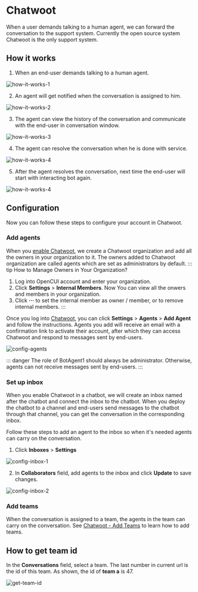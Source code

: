 # Chatwoot
When a user demands talking to a human agent, we can forward the conversation to the support system. Currently the open source system Chatwoot is the only support system.

## How it works
1. When an end-user demands talking to a human agent.

![how-it-works-1](/images/Chatwoot/how-it-works-1.png)

2. An agent will get notified when the conversation is assigned to him.

![how-it-works-2](/images/Chatwoot/how-it-works-2.png)

3. The agent can view the history of the conversation and communicate with the end-user in conversation window.

![how-it-works-3](/images/Chatwoot/how-it-works-3.png)

4. The agent can resolve the conversation when he is done with service.

![how-it-works-4](/images/Chatwoot/how-it-works-4.gif)

5. After the agent resolves the conversation, next time the end-user will start with interacting bot again.

![how-it-works-4](/images/Chatwoot/how-it-works-5.png)

## Configuration
Now you can follow these steps to configure your account in Chatwoot.

### Add agents
When you [enable Chatwoot](../support/overview.md#enable-support), we create a Chatwoot organization and add all the owners in your organization to it. The owners added to Chatwoot organization are called agents which are set as administrators by default.
::: tip How to Manage Owners in Your Organization?
1. Log into OpenCUI account and enter your organization.
2. Click **Settings** > **Internal Members**. Now You can view all the onwers and members in your organization.
3. Click **···** to set the internal member as owner / member, or to remove internal members.
:::

Once you log into [Chatwoot](https://chatwoot.naturali.io/), you can click **Settings** > **Agents** > **Add Agent** and follow the instructions. Agents you add will receive an email with a confirmation link to activate their account, after which they can access Chatwoot and respond to messages sent by end-users.

![config-agents](/images/Chatwoot/config-agents.png)

::: danger
The role of BotAgent1 should always be administrator. Otherwise, agents can not receive messages sent by end-users.
:::

### Set up inbox
When you enable Chatwoot in a chatbot, we will create an inbox named after the chatbot and connect the inbox to the chatbot. When you deploy the chatbot to a channel and end-users send messages to the chatbot through that channel, you can get the conversation in the corresponding inbox. 

Follow these steps to add an agent to the inbox so when it's needed agents can carry on the conversation.

1. Click **Inboxes** > **Settings**

![config-inbox-1](/images/Chatwoot/config-inbox-1.png)

2. In **Collaborators** field, add agents to the inbox and click **Update** to save changes.

![config-inbox-2](/images/Chatwoot/config-inbox-2.png)

### Add teams
When the conversation is assigned to a team, the agents in the team can carry on the conversation. See [Chatwoot - Add Teams](https://www.chatwoot.com/docs/user-guide/add-teams-settings) to learn how to add teams.

## How to get team id
In the **Conversations** field, select a team. The last number in current url is the id of this team. As shown, the id of **team a** is 47.

![get-team-id](/images/Chatwoot/get-team-id.png)